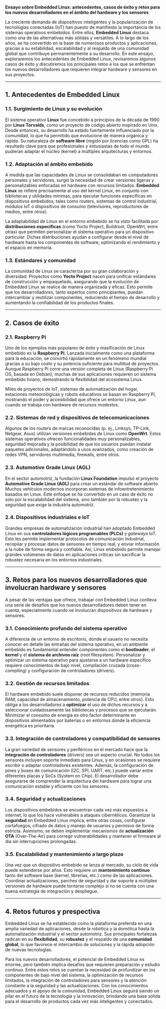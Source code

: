 **Ensayo sobre Embedded Linux: antecedentes, casos de éxito y retos para los nuevos desarrolladores en el ámbito del hardware y los sensores**

La creciente demanda de dispositivos inteligentes y la popularización de tecnologías conectadas (IoT) han puesto de manifiesto la importancia de los sistemas operativos embebidos. Entre ellos, **Embedded Linux** destaca como una de las alternativas más sólidas y versátiles. A lo largo de los años, se ha convertido en la base de numerosos productos y aplicaciones, gracias a su estabilidad, escalabilidad y al respaldo de una comunidad global que contribuye permanentemente a su desarrollo. En este ensayo, exploraremos los antecedentes de Embedded Linux, revisaremos algunos casos de éxito y discutiremos los principales retos a los que se enfrentan los nuevos desarrolladores que requieren integrar hardware y sensores en sus proyectos.

---
## 1. Antecedentes de Embedded Linux

### 1.1. Surgimiento de Linux y su evolución
El sistema operativo **Linux** fue concebido a principios de la década de 1990 por **Linus Torvalds**, como un proyecto de código abierto inspirado en Unix. Desde entonces, su desarrollo ha estado fuertemente influenciado por la comunidad, lo que ha permitido que evolucione de manera orgánica y rápida. Su naturaleza de **software libre** (regido por licencias como GPL) ha resultado clave para que profesionales y entusiastas de todo el mundo pudieran adaptar el núcleo (kernel) a múltiples arquitecturas y entornos.

### 1.2. Adaptación al ámbito embebido
A medida que las capacidades de Linux se consolidaban en computadores personales y servidores, surgió la necesidad de crear versiones ligeras y personalizables enfocadas en hardware con recursos limitados. **Embedded Linux** se refiere precisamente al uso del kernel Linux, en conjunto con bibliotecas y utilidades mínimas, para ejecutar funciones específicas en dispositivos embebidos, tales como routers, sistemas de control industrial, módulos IoT o dispositivos de consumo (televisores, reproductores de medios, entre otros).

La adaptabilidad de Linux en el entorno embebido se ha visto facilitada por **distribuciones específicas** (como Yocto Project, Buildroot, OpenWrt, entre otras) que permiten personalizar el sistema operativo para un dispositivo particular. Dichas distribuciones ayudan a configurar desde el nivel de hardware hasta los componentes de software, optimizando el rendimiento y el espacio en memoria.

### 1.3. Estándares y comunidad
La comunidad de Linux se caracteriza por su gran colaboración y diversidad. Proyectos como **Yocto Project** nacen para unificar estándares de construcción y empaquetado, asegurando que la evolución de Embedded Linux se realice de manera organizada y eficaz. Esto permite que los desarrolladores, tanto expertos como principiantes, puedan intercambiar y reutilizar componentes, reduciendo el tiempo de desarrollo y aumentando la confiabilidad de los productos finales.

---

## 2. Casos de éxito

### 2.1. Raspberry Pi
Uno de los ejemplos más populares de éxito y masificación de Linux embebido es la **Raspberry Pi**. Lanzada inicialmente como una plataforma para la educación, se convirtió rápidamente en un fenómeno mundial gracias a su bajo costo y su potencia suficiente para multitud de proyectos. Aunque Raspberry Pi corre una versión completa de Linux (Raspberry Pi OS, basada en Debian), muchas de sus aplicaciones requieren un sistema embebido liviano, demostrando la flexibilidad del ecosistema Linux.

Miles de proyectos de IoT, sistemas de automatización del hogar, estaciones meteorológicas y robots educativos se basan en Raspberry Pi, mostrando el poder y accesibilidad que ofrece un entorno Linux, aun cuando se trabaja con hardware de recursos modestos.

### 2.2. Sistemas de red y dispositivos de telecomunicaciones
Algunos de los routers de marcas reconocidas (p. ej., Linksys, TP-Link, Netgear, Asus) utilizan versiones embebidas de Linux como **OpenWrt**. Estos sistemas operativos ofrecen funcionalidades muy personalizables, seguridad mejorada y la posibilidad de que los usuarios puedan instalar paquetes adicionales, adaptándolo a usos avanzados, como creación de redes VPN, servidores multimedia, firewalls, entre otros.

### 2.3. Automotive Grade Linux (AGL)
En el sector automotriz, la fundación **Linux Foundation** impulsó el proyecto **Automotive Grade Linux (AGL)** para crear un estándar de software abierto. Muchos vehículos modernos incorporan sistemas de infoentretenimiento basados en Linux. Este enfoque se ha convertido en un caso de éxito no solo por la escalabilidad del sistema, sino también por la robustez y la seguridad que exige la industria automotriz.

### 2.4. Dispositivos industriales e IoT
Grandes empresas de automatización industrial han adoptado Embedded Linux en sus **controladores lógicos programables (PLCs)** y *gateways* IoT. Esto les permite implementar protocolos de comunicación industrial, recopilar y procesar datos de sensores en tiempo real, y enviar información a la nube de forma segura y confiable. Así, Linux embebido permite manejar grandes volúmenes de datos en aplicaciones críticas sin sacrificar la robustez necesaria en los entornos industriales.

---

## 3. Retos para los nuevos desarrolladores que involucran hardware y sensores

A pesar de las ventajas que ofrece, trabajar con Embedded Linux conlleva una serie de desafíos que los nuevos desarrolladores deben tener en cuenta, especialmente cuando se involucran dispositivos de hardware y sensores.

### 3.1. Conocimiento profundo del sistema operativo
A diferencia de un entorno de escritorio, donde el usuario no necesita conocer en detalle las entrañas del sistema operativo, en un ambiente embebido es fundamental entender componentes como el **bootloader**, el **kernel** y el **sistema de archivos raíz** (root filesystem). Personalizar y optimizar un sistema operativo para ajustarse a un hardware específico requiere conocimientos de bajo nivel, compilación cruzada (cross-compiling) y configuración de controladores (drivers).

### 3.2. Gestión de recursos limitados
El hardware embebido suele disponer de recursos reducidos (memoria RAM, capacidad de almacenamiento, potencia de CPU, entre otros). Esto obliga a los desarrolladores a **optimizar** el uso de dichos recursos y a seleccionar cuidadosamente las bibliotecas y procesos que se ejecutarán. Minimizar el consumo de energía es otro factor determinante en dispositivos alimentados por baterías o en entornos donde la eficiencia energética es prioritaria.

### 3.3. Integración de controladores y compatibilidad de sensores
La gran variedad de sensores y periféricos en el mercado hace que la **integración de controladores** (drivers) sea un aspecto crucial. No todos los sensores incluyen soporte inmediato para Linux, y en ocasiones se requiere escribir o adaptar controladores existentes. Además, la configuración de pines y buses de comunicación (I2C, SPI, UART, etc.) puede variar entre diferentes placas y SoCs (System on Chip). El desarrollador debe asegurarse de comprender la arquitectura del hardware para lograr una comunicación estable y eficiente con los sensores.

### 3.4. Seguridad y actualizaciones
Los dispositivos embebidos se encuentran cada vez más expuestos a internet, lo que los hace vulnerables a ataques cibernéticos. Garantizar la **seguridad** en Embedded Linux implica, entre otras cosas, configurar cortafuegos, cifrado de datos y manejo de usuarios y permisos de forma estricta. Asimismo, se deben implementar mecanismos de **actualización OTA** (Over-The-Air) para corregir vulnerabilidades y mantener el firmware al día sin interrupciones prolongadas.

### 3.5. Escalabilidad y mantenimiento a largo plazo
Una vez que un dispositivo embebido se lanza al mercado, su ciclo de vida puede extenderse por años. Esto requiere un **mantenimiento continuo** tanto del software base (kernel, librerías, etc.) como de las aplicaciones. Coordinar actualizaciones, parches de seguridad y dar soporte a múltiples versiones de hardware puede tornarse complejo si no se cuenta con una buena estrategia de integración y despliegue.

---

## 4. Retos futuros y prespectiva

Embedded Linux se ha establecido como la plataforma preferida en una amplia variedad de aplicaciones, desde la robótica y la domótica hasta la automatización industrial y el sector automotriz. Sus principales fortalezas radican en su **flexibilidad**, su **robustez** y el respaldo de una **comunidad global**, lo que favorece el intercambio de soluciones y la rápida adopción de nuevas tecnologías.

Para los nuevos desarrolladores, el potencial de Embedded Linux es enorme, pero también implica desafíos que requieren preparación y estudio continuo. Entre estos retos se cuentan la necesidad de profundizar en los componentes de bajo nivel del sistema, la optimización de recursos limitados, la integración de controladores para sensores y la atención constante a la seguridad y las actualizaciones. Con los conocimientos adecuados y el apoyo de la comunidad, Embedded Linux seguirá siendo un pilar en el futuro de la tecnología y la innovación, brindando una base sólida para el desarrollo de productos cada vez más inteligentes y conectados.

